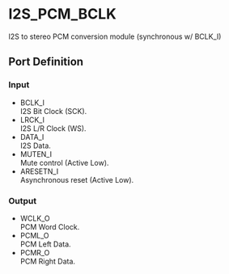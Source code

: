 # I2S_PCM_BCLK
I2S to stereo PCM conversion module (synchronous w/ BCLK_I)

## Port Definition
### Input
- BCLK_I  
I2S Bit Clock (SCK).
- LRCK_I  
I2S L/R Clock (WS).
- DATA_I  
I2S Data.
- MUTEN_I  
Mute control (Active Low).
- ARESETN_I  
Asynchronous reset (Active Low).

### Output
- WCLK_O  
PCM Word Clock.
- PCML_O  
PCM Left Data.
- PCMR_O  
PCM Right Data.
